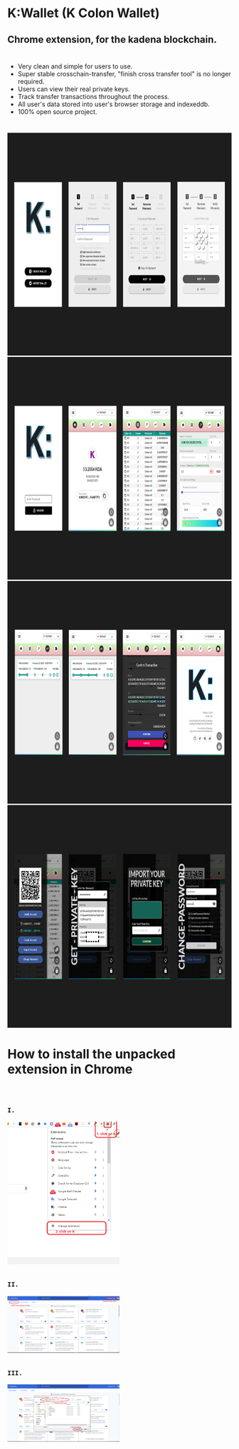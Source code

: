 #
# K:Wallet (K Colon Wallet)
## Chrome extension, for the kadena blockchain.
#
#

- Very clean and simple for users to use. 
- Super stable crosschain-transfer, "finish cross transfer tool" is no longer required.
- Users can view their real private keys.
- Track transfer transactions throughout the process.
- All user's data stored into user's browser storage and indexeddb.
- 100% open source project.
#
#
<img src="./readme-images/k1.png" width='700' height='500'/>
<img src="./readme-images/k2.png" width='700' height='500'/>
<img src="./readme-images/k3.png" width='700' height='500'/>
<img src="./readme-images/k4.png" width='700' height='500'/>

#
#
# 
# How to install the unpacked extension in Chrome
#

<div style="transform:scale(0.5); transform-origin: left top">
<pre>

<h1>I.</h1>
<img src="./readme-images/how-to-install-k0.png" /><br/>

<h1>II.</h1>
<img src="./readme-images/how-to-install-k1.png"/><br/>

<h1>III.</h1>
<img src="./readme-images/how-to-install-k2.png"/><br/>
</pre>
</div>

#
#
# 
# How to download
#
<div style="transform:scale(0.5); transform-origin: left top">
<img src="./readme-images/how to download.png" /><br/>
</div>